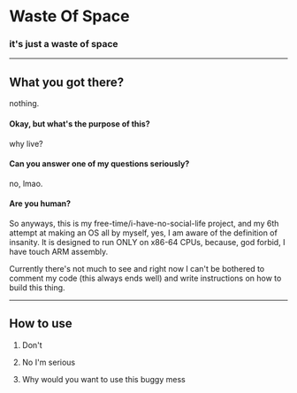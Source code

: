 # Waste Of Space

### it's just a waste of space

---

## What you got there?

nothing.

#### Okay, but what's the purpose of this?

why live?

#### Can you answer one of my questions seriously?

no, lmao.

#### Are you human?

So anyways, this is my free-time/i-have-no-social-life project, and my 6th attempt at making an OS all by myself, yes, I am aware of the definition of insanity. It is designed to run ONLY on x86-64 CPUs, because, god forbid, I have touch ARM assembly.

Currently there's not much to see and right now I can't be bothered to comment my code (this always ends well) and write instructions on how to build this thing.

---

## How to use

1. Don't

2. No I'm serious

3. Why would you want to use this buggy mess